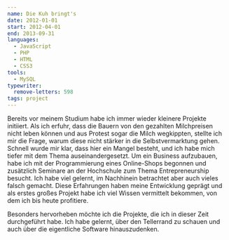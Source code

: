 ```yaml
---
name: Die Kuh bringt's
date: 2012-01-01
start: 2012-04-01
end: 2013-09-31
languages:
  - JavaScript
  - PHP
  - HTML
  - CSS3
tools:
  - MySQL
typewriter:
  remove-letters: 598
tags: project
---
```


Bereits vor meinem Studium habe ich immer wieder kleinere Projekte initiiert. Als ich erfuhr, dass die Bauern von den gezahlten Milchpreisen nicht leben können und aus Protest sogar die Milch wegkippten, stellte ich mir die Frage, warum diese nicht stärker in die Selbstvermarktung gehen. Schnell wurde mir klar, dass hier ein Mangel besteht, und ich habe mich tiefer mit dem Thema auseinandergesetzt. Um ein Business aufzubauen, habe ich mit der Programmierung eines Online-Shops begonnen und zusätzlich Seminare an der Hochschule zum Thema Entrepreneurship besucht. Ich habe viel gelernt, im Nachhinein betrachtet aber auch vieles falsch gemacht. Diese Erfahrungen haben meine Entwicklung geprägt und als erstes großes Projekt habe ich viel Wissen vermittelt bekommen, von dem ich bis heute profitiere.

Besonders hervorheben möchte ich die Projekte, die ich in dieser Zeit durchgeführt habe. Ich habe gelernt, über den Tellerrand zu schauen und auch über die eigentliche Software hinauszudenken.
